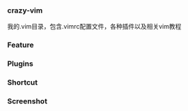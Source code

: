 ### crazy-vim
我的.vim目录，包含.vimrc配置文件，各种插件以及相关vim教程

### Feature

### Plugins

### Shortcut

### Screenshot
